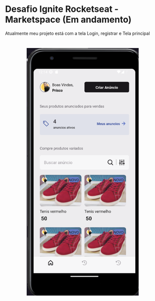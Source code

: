 # Desafio Ignite Rocketseat -  Marketspace (Em andamento)
<p>Atualmente meu projeto está com a tela Login, registrar e Tela principal </p>

<h1 align="center">
  <img alt="Marketspace" height="800" title="" src="./github/home.png" />
</h1>
